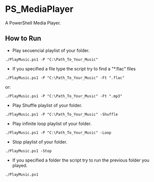 # PS_MediaPlayer
A PowerShell Media Player.

## How to Run
- Play secuencial playlist of your folder.
```
./PlayMusic.ps1 -P "C:\Path_To_Your_Music"
```

- If you specified a file type the script try to find a "*.flac" files
```
./PlayMusic.ps1 -P "C:\Path_To_Your_Music" -Ft ".flac"
```
or:
```
./PlayMusic.ps1 -P "C:\Path_To_Your_Music" -Ft ".mp3"
```

- Play Shuffle playlist of your folder.
```
./PlayMusic.ps1 -P "C:\Path_To_Your_Music" -Shuffle
```

- Play infinite loop playlist of your folder.
```
./PlayMusic.ps1 -P "C:\Path_To_Your_Music" -Loop
```

- Stop playlist of your folder.
```
./PlayMusic.ps1 -Stop
```

- If you specified a folder the script try to run the previous folder you played.
```
./PlayMusic.ps1
```
